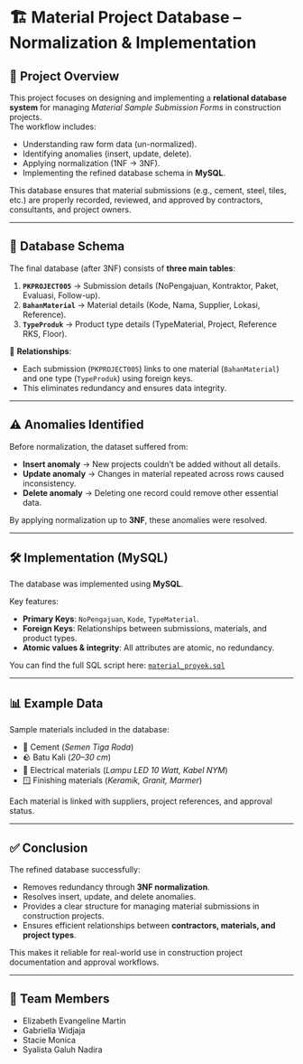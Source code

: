 # 🏗️ Material Project Database – Normalization & Implementation  

## 📌 Project Overview  
This project focuses on designing and implementing a **relational database system** for managing *Material Sample Submission Forms* in construction projects.  
The workflow includes:  
- Understanding raw form data (un-normalized).  
- Identifying anomalies (insert, update, delete).  
- Applying normalization (1NF → 3NF).  
- Implementing the refined database schema in **MySQL**.  

This database ensures that material submissions (e.g., cement, steel, tiles, etc.) are properly recorded, reviewed, and approved by contractors, consultants, and project owners.  

---

## 📂 Database Schema  

The final database (after 3NF) consists of **three main tables**:  

1. **`PKPROJECT005`** → Submission details (NoPengajuan, Kontraktor, Paket, Evaluasi, Follow-up).  
2. **`BahanMaterial`** → Material details (Kode, Nama, Supplier, Lokasi, Reference).  
3. **`TypeProduk`** → Product type details (TypeMaterial, Project, Reference RKS, Floor).  

🔗 **Relationships**:  
- Each submission (`PKPROJECT005`) links to one material (`BahanMaterial`) and one type (`TypeProduk`) using foreign keys.  
- This eliminates redundancy and ensures data integrity.  

---

## ⚠️ Anomalies Identified  
Before normalization, the dataset suffered from:  
- **Insert anomaly** → New projects couldn’t be added without all details.  
- **Update anomaly** → Changes in material repeated across rows caused inconsistency.  
- **Delete anomaly** → Deleting one record could remove other essential data.  

By applying normalization up to **3NF**, these anomalies were resolved.  

---

## 🛠️ Implementation (MySQL)  
The database was implemented using **MySQL**.  

Key features:  
- **Primary Keys**: `NoPengajuan`, `Kode`, `TypeMaterial`.  
- **Foreign Keys**: Relationships between submissions, materials, and product types.  
- **Atomic values & integrity**: All attributes are atomic, no redundancy.  

You can find the full SQL script here: [`material_proyek.sql`](./material_proyek.sql)  

---

## 📊 Example Data  
Sample materials included in the database:  
- 🧱 Cement (*Semen Tiga Roda*)  
- 🪨 Batu Kali (*20–30 cm*)  
- 🔌 Electrical materials (*Lampu LED 10 Watt, Kabel NYM*)  
- 🪟 Finishing materials (*Keramik, Granit, Marmer*)  

Each material is linked with suppliers, project references, and approval status.  

---

## ✅ Conclusion  
The refined database successfully:  
- Removes redundancy through **3NF normalization**.  
- Resolves insert, update, and delete anomalies.  
- Provides a clear structure for managing material submissions in construction projects.  
- Ensures efficient relationships between **contractors, materials, and project types**.  

This makes it reliable for real-world use in construction project documentation and approval workflows.  

---

## 👥 Team Members  
- Elizabeth Evangeline Martin  
- Gabriella Widjaja  
- Stacie Monica  
- Syalista Galuh Nadira  
